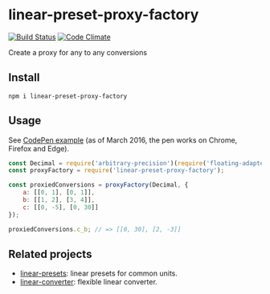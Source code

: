 # linear-preset-proxy-factory

[![Build Status](https://travis-ci.org/javiercejudo/linear-preset-proxy-factory.svg)](https://travis-ci.org/javiercejudo/linear-preset-proxy-factory)
[![Code Climate](https://codeclimate.com/github/javiercejudo/linear-preset-proxy-factory/badges/gpa.svg)](https://codeclimate.com/github/javiercejudo/linear-preset-proxy-factory)

Create a proxy for any to any conversions

## Install

    npm i linear-preset-proxy-factory

## Usage

See [CodePen example](http://codepen.io/javiercejudo/pen/dYxdOW?editors=101)
(as of March 2016, the pen works on Chrome, Firefox and Edge).

```js
const Decimal = require('arbitrary-precision')(require('floating-adapter'));
const proxyFactory = require('linear-preset-proxy-factory');

const proxiedConversions = proxyFactory(Decimal, {
    a: [[0, 1], [0, 1]],
    b: [[1, 2], [3, 4]],
    c: [[0, -5], [0, 30]]
});

proxiedConversions.c_b; // => [[0, 30], [2, -3]]
```

## Related projects

- [linear-presets](https://github.com/javiercejudo/linear-presets): linear presets for common units.
- [linear-converter](https://github.com/javiercejudo/linear-converter): flexible linear converter.
